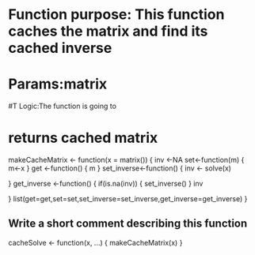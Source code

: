 
# Function purpose: This function caches the matrix and find its cached inverse
# Params:matrix
#T Logic:The function is going to 
# returns cached matrix 

makeCacheMatrix <- function(x = matrix()) {
  inv <-NA
  set<-function(m)
  {
    m<-x
  }
  get <-function()
  {
     m
  }
  set_inverse<-function()
  {
     inv <- solve(x) 
    
  }
  get_inverse <-function()
  {
     if(is.na(inv))
     {
       set_inverse()
     }
      inv
    
  }
  list(get=get,set=set,set_inverse=set_inverse,get_inverse=get_inverse)
}


## Write a short comment describing this function

cacheSolve <- function(x, ...) {
    makeCacheMatrix(x)
}
